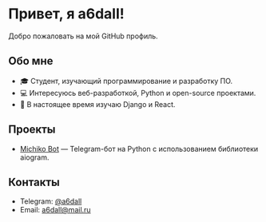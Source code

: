 # Привет, я a6dall!

Добро пожаловать на мой GitHub профиль.

## Обо мне

- 🎓 Студент, изучающий программирование и разработку ПО.
- 💻 Интересуюсь веб-разработкой, Python и open-source проектами.
- 🌱 В настоящее время изучаю Django и React.

## Проекты

- [Michiko Bot](https://github.com/a6dall/michiko_bot) — Telegram-бот на Python с использованием библиотеки aiogram.

## Контакты

- Telegram: [@a6dall](https://t.me/a6dall)
- Email: a6dall@mail.ru

